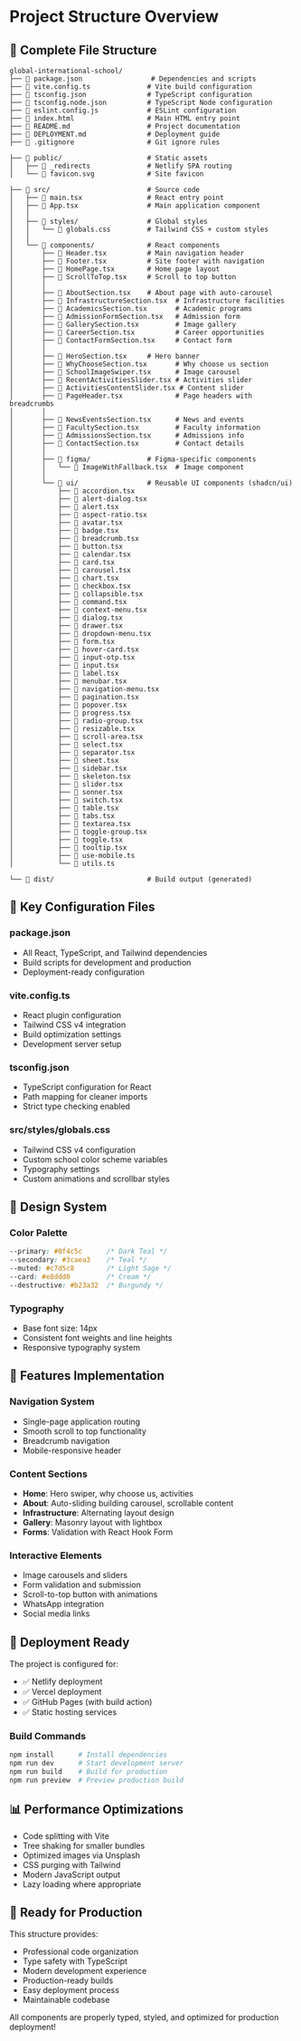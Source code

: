 # Project Structure Overview

## 📁 Complete File Structure

```
global-international-school/
├── 📄 package.json                 # Dependencies and scripts
├── 📄 vite.config.ts              # Vite build configuration
├── 📄 tsconfig.json               # TypeScript configuration
├── 📄 tsconfig.node.json          # TypeScript Node configuration
├── 📄 eslint.config.js            # ESLint configuration
├── 📄 index.html                  # Main HTML entry point
├── 📄 README.md                   # Project documentation
├── 📄 DEPLOYMENT.md               # Deployment guide
├── 📄 .gitignore                  # Git ignore rules

├── 📂 public/                     # Static assets
│   ├── 📄 _redirects              # Netlify SPA routing
│   └── 📄 favicon.svg             # Site favicon

├── 📂 src/                        # Source code
│   ├── 📄 main.tsx                # React entry point
│   ├── 📄 App.tsx                 # Main application component
│   │
│   ├── 📂 styles/                 # Global styles
│   │   └── 📄 globals.css         # Tailwind CSS + custom styles
│   │
│   └── 📂 components/             # React components
│       ├── 📄 Header.tsx          # Main navigation header
│       ├── 📄 Footer.tsx          # Site footer with navigation
│       ├── 📄 HomePage.tsx        # Home page layout
│       ├── 📄 ScrollToTop.tsx     # Scroll to top button
│       │
│       ├── 📄 AboutSection.tsx    # About page with auto-carousel
│       ├── 📄 InfrastructureSection.tsx  # Infrastructure facilities
│       ├── 📄 AcademicsSection.tsx       # Academic programs
│       ├── 📄 AdmissionFormSection.tsx   # Admission form
│       ├── 📄 GallerySection.tsx         # Image gallery
│       ├── 📄 CareerSection.tsx          # Career opportunities
│       ├── 📄 ContactFormSection.tsx     # Contact form
│       │
│       ├── 📄 HeroSection.tsx     # Hero banner
│       ├── 📄 WhyChooseSection.tsx       # Why choose us section
│       ├── 📄 SchoolImageSwiper.tsx      # Image carousel
│       ├── 📄 RecentActivitiesSlider.tsx # Activities slider
│       ├── 📄 ActivitiesContentSlider.tsx # Content slider
│       ├── 📄 PageHeader.tsx             # Page headers with breadcrumbs
│       │
│       ├── 📄 NewsEventsSection.tsx      # News and events
│       ├── 📄 FacultySection.tsx         # Faculty information
│       ├── 📄 AdmissionsSection.tsx      # Admissions info
│       ├── 📄 ContactSection.tsx         # Contact details
│       │
│       ├── 📂 figma/              # Figma-specific components
│       │   └── 📄 ImageWithFallback.tsx  # Image component
│       │
│       └── 📂 ui/                 # Reusable UI components (shadcn/ui)
│           ├── 📄 accordion.tsx
│           ├── 📄 alert-dialog.tsx
│           ├── 📄 alert.tsx
│           ├── 📄 aspect-ratio.tsx
│           ├── 📄 avatar.tsx
│           ├── 📄 badge.tsx
│           ├── 📄 breadcrumb.tsx
│           ├── 📄 button.tsx
│           ├── 📄 calendar.tsx
│           ├── 📄 card.tsx
│           ├── 📄 carousel.tsx
│           ├── 📄 chart.tsx
│           ├── 📄 checkbox.tsx
│           ├── 📄 collapsible.tsx
│           ├── 📄 command.tsx
│           ├── 📄 context-menu.tsx
│           ├── 📄 dialog.tsx
│           ├── 📄 drawer.tsx
│           ├── 📄 dropdown-menu.tsx
│           ├── 📄 form.tsx
│           ├── 📄 hover-card.tsx
│           ├── 📄 input-otp.tsx
│           ├── 📄 input.tsx
│           ├── 📄 label.tsx
│           ├── 📄 menubar.tsx
│           ├── 📄 navigation-menu.tsx
│           ├── 📄 pagination.tsx
│           ├── 📄 popover.tsx
│           ├── 📄 progress.tsx
│           ├── 📄 radio-group.tsx
│           ├── 📄 resizable.tsx
│           ├── 📄 scroll-area.tsx
│           ├── 📄 select.tsx
│           ├── 📄 separator.tsx
│           ├── 📄 sheet.tsx
│           ├── 📄 sidebar.tsx
│           ├── 📄 skeleton.tsx
│           ├── 📄 slider.tsx
│           ├── 📄 sonner.tsx
│           ├── 📄 switch.tsx
│           ├── 📄 table.tsx
│           ├── 📄 tabs.tsx
│           ├── 📄 textarea.tsx
│           ├── 📄 toggle-group.tsx
│           ├── 📄 toggle.tsx
│           ├── 📄 tooltip.tsx
│           ├── 📄 use-mobile.ts
│           └── 📄 utils.ts

└── 📂 dist/                       # Build output (generated)
```

## 🔧 Key Configuration Files

### package.json
- All React, TypeScript, and Tailwind dependencies
- Build scripts for development and production
- Deployment-ready configuration

### vite.config.ts
- React plugin configuration
- Tailwind CSS v4 integration
- Build optimization settings
- Development server setup

### tsconfig.json
- TypeScript configuration for React
- Path mapping for cleaner imports
- Strict type checking enabled

### src/styles/globals.css
- Tailwind CSS v4 configuration
- Custom school color scheme variables
- Typography settings
- Custom animations and scrollbar styles

## 🎨 Design System

### Color Palette
```css
--primary: #0f4c5c      /* Dark Teal */
--secondary: #3caea3    /* Teal */
--muted: #c7d5c8        /* Light Sage */
--card: #e8ddd0         /* Cream */
--destructive: #b23a32  /* Burgundy */
```

### Typography
- Base font size: 14px
- Consistent font weights and line heights
- Responsive typography system

## 📱 Features Implementation

### Navigation System
- Single-page application routing
- Smooth scroll to top functionality
- Breadcrumb navigation
- Mobile-responsive header

### Content Sections
- **Home**: Hero swiper, why choose us, activities
- **About**: Auto-sliding building carousel, scrollable content
- **Infrastructure**: Alternating layout design
- **Gallery**: Masonry layout with lightbox
- **Forms**: Validation with React Hook Form

### Interactive Elements
- Image carousels and sliders
- Form validation and submission
- Scroll-to-top button with animations
- WhatsApp integration
- Social media links

## 🚀 Deployment Ready

The project is configured for:
- ✅ Netlify deployment
- ✅ Vercel deployment
- ✅ GitHub Pages (with build action)
- ✅ Static hosting services

### Build Commands
```bash
npm install      # Install dependencies
npm run dev      # Start development server
npm run build    # Build for production
npm run preview  # Preview production build
```

## 📊 Performance Optimizations

- Code splitting with Vite
- Tree shaking for smaller bundles
- Optimized images via Unsplash
- CSS purging with Tailwind
- Modern JavaScript output
- Lazy loading where appropriate

## 🎯 Ready for Production

This structure provides:
- Professional code organization
- Type safety with TypeScript
- Modern development experience
- Production-ready builds
- Easy deployment process
- Maintainable codebase

All components are properly typed, styled, and optimized for production deployment!